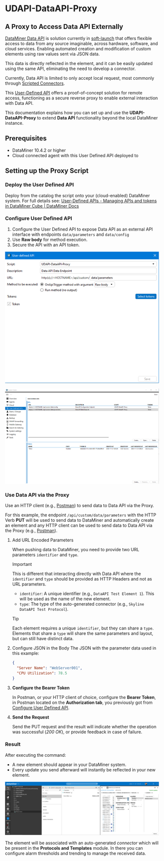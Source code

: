 # UDAPI-DataAPI-Proxy

## A Proxy to Access Data API Externally

[DataMiner Data API](https://docs.dataminer.services/user-guide/Advanced_Modules/Data_Sources/Data_API.html) is solution currently in [soft-launch](https://community.dataminer.services/scripted-connectors-are-here/) that offers flexible access to data from any source imaginable, across hardware, software, and cloud services. Enabling automated creation and modification of custom elements using raw values sent via JSON data.

This data is directly reflected in the element, and it can be easily updated using the same API, eliminating the need to develop a connector.

Currently, Data API is limited to only accept local request, most commonly through [Scripted Connectors](https://docs.dataminer.services/user-guide/Advanced_Modules/Data_Sources/Scripted_Connectors.html).

This [User-Defined API](https://docs.dataminer.services/user-guide/Advanced_Modules/User-Defined_APIs/UD_APIs.html) offers a proof-of-concept solution for remote access, functioning as a secure reverse proxy to enable external interaction with Data API.

This documentation explains how you can set up and use the **UDAPI-DataAPI-Proxy** to extend **Data API** functionality beyond the local DataMiner instance.

## Prerequisites

- DataMiner 10.4.2 or higher
- Cloud connected agent with this User Defined API deployed to

## Setting up the Proxy Script

### Deploy the User Defined API

Deploy from the catalog the script onto your (cloud-enabled) DataMiner system. For full details see: [User-Defined APIs - Managing APIs and tokens in DataMiner Cube | DataMiner Docs](https://docs.dataminer.services/user-guide/Advanced_Modules/User-Defined_APIs/UD_APIs_Viewing_in_Cube.html)

### Configure User Defined API

1. Configure the User Defined API to expose Data API as an external API interface with endpoints `data/parameters` and `data/config`
1. Use **Raw body** for method execution.
1. Secure the API with an API token.

![Data API User Defined API Configure](/Documentation/2_UD_API.png)

![Data API User Defined API Overview](/Documentation/1_UD_API.png)

### Use Data API via the Proxy

Use an HTTP client (e.g., [Postman](https://www.postman.com/)) to send data to Data API via the Proxy.

For this example, the endpoint `/api/custom/data/parameters` with the HTTP Verb **PUT** will be used to send data to DataMiner and automatically create an element and any HTTP client can be used to send data to Data API via the Proxy (e.g., [Postman](https://www.postman.com/)).

1. Add URL Encoded Parameters

   When pushing data to DataMiner, you need to provide two URL parameters `identifier` and `type`.

   > [!IMPORTANT]
   > This is different that interacting directly with Data API where the `identifier` and `type` should be provided as HTTP Headers and not as URL parameters.

   - `identifier`: A unique identifier (e.g., `DataAPI Test Element 1`). This will be used as the name of the new element.
   - `type`: The type of the auto-generated connector (e.g., `Skyline DataAPI Test Protocol`).

   > [!TIP]
   > Each element requires a unique `identifier`, but they can share a `type`.
   > Elements that share a `type` will share the same parameters and layout, but can still have distinct data.

1. Configure JSON in the Body
   The JSON with the parameter data used in this example:

   ```json
   {
     "Server Name": "WebServer001",
     "CPU Utilization": 78.5
   }
   ```

1. **Configure the Bearer Token**

   In Postman, or your HTTP client of choice, configure the **Bearer Token**, in Postman located on the **Authorization tab**, you previously got from [Configure User Defined API](#configure-user-defined-api).

1. **Send the Request**  

   Send the PUT request and the result will indicate whether the operation was successful (*200 OK*), or provide feedback in case of failure.

### Result

After executing the command:

- A new element should appear in your DataMiner system.
- Every update you send afterward will instantly be reflected in your new element.

![Result](/Documentation/2_Result.png)

The element will be associated with an auto-generated *connector* which will be present in the **Protocols and Templates** module. In there you can configure alarm thresholds and trending to manage the received data.
